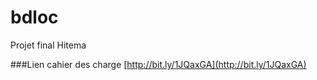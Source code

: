 # bdloc
Projet final Hitema

###Lien cahier des charge
[http://bit.ly/1JQaxGA](http://bit.ly/1JQaxGA)



